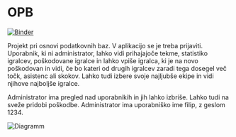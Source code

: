 # OPB
[![Binder](https://mybinder.org/badge_logo.svg)](https://mybinder.org/v2/gh/FilipBezjak/OPB-Nba2023/main?urlpath=proxy%2F8080)

Projekt pri osnovi podatkovnih baz.
V aplikacijo se je treba prijaviti. Uporabnik, ki ni administrator, lahko vidi prihajajoče tekme, statistiko igralcev, poškodovane igralce in  lahko vpiše igralca, ki je na novo poškodovan in vidi, če bo kateri od drugih igralcev zaradi tega dosegel več točk, asistenc ali skokov. Lahko tudi izbere svoje najljubše ekipe in vidi njihove najboljše igralce.

  Administrator ima pregled nad uporabnikih in jih lahko izbriše. Lahko tudi na sveže pridobi poškodbe. Administrator ima uporabniško ime filip, z geslom 1234.

![Diagramm](https://github.com/FilipBezjak/OPB-Nba2023/assets/34925118/c7db325a-d1e0-409f-a200-1176f2500e31)
